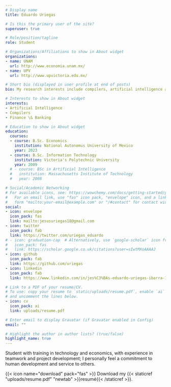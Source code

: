 ```yaml
---
# Display name
title: Eduardo Uriegas

# Is this the primary user of the site?
superuser: true

# Role/position/tagline
role: Student

# Organizations/Affiliations to show in About widget
organizations:
- name: UNAM
  url: http://www.economia.unam.mx/
- name: UPV
  url: http://www.upvictoria.edu.mx/

# Short bio (displayed in user profile at end of posts)
bio: My research interests include compilers, artificial intelligence and finance.

# Interests to show in About widget
interests:
- Artificial Intelligence
- Compilers
- Finance \& Banking

# Education to show in About widget
education:
  courses:
  - course: B.Sc. Economics
    institution: National Autonomus University of Mexico
    year: 2023
  - course: B.Sc. Information Technology
    institution: Victoria's Polytechnic University
    year: 2009
  # - course: BSc in Artificial Intelligence
  #   institution: Massachusetts Institute of Technology
  #   year: 2008

# Social/Academic Networking
# For available icons, see: https://wowchemy.com/docs/getting-started/page-builder/#icons
#   For an email link, use "fas" icon pack, "envelope" icon, and a link in the
#   form "mailto:your-email@example.com" or "/#contact" for contact widget.
social:
- icon: envelope
  icon_pack: fas
  link: mailto:jesusuriegas18@gmail.com
- icon: twitter
  icon_pack: fab
  link: https://twitter.com/uriegas_eduardo
# - icon: graduation-cap  # Alternatively, use `google-scholar` icon from `ai` icon pack
#   icon_pack: fas
#   link: https://scholar.google.co.uk/citations?user=sIwtMXoAAAAJ
- icon: github
  icon_pack: fab
  link: https://github.com/uriegas
- icon: linkedin
  icon_pack: fab
  link: https://www.linkedin.com/in/jes%C3%BAs-eduardo-uriegas-ibarra-1756b51b0/

# Link to a PDF of your resume/CV.
# To use: copy your resume to `static/uploads/resume.pdf`, enable `ai` icons in `params.toml`, 
# and uncomment the lines below.
- icon: cv
  icon_pack: ai
  link: uploads/resume.pdf

# Enter email to display Gravatar (if Gravatar enabled in Config)
email: ""

# Highlight the author in author lists? (true/false)
highlight_name: true
---
```


Student with training in technology and economics, with experience in teamwork and project development; I personally feel a commitment to human development and service to others.
<!-- Nelson Bighetti is a professor of artificial intelligence at the Stanford AI Lab. His research interests include distributed robotics, mobile computing and programmable matter. He leads the Robotic Neurobiology group, which develops self-reconfiguring robots, systems of self-organizing robots, and mobile sensor networks.

Lorem ipsum dolor sit amet, consectetur adipiscing elit. Sed neque elit, tristique placerat feugiat ac, facilisis vitae arcu. Proin eget egestas augue. Praesent ut sem nec arcu pellentesque aliquet. Duis dapibus diam vel metus tempus vulputate.
 -->
{{< icon name="download" pack="fas" >}} Download my {{< staticref "uploads/resume.pdf" "newtab" >}}resumé{{< /staticref >}}.
